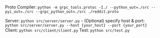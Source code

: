 Proto Compiler: `python -m grpc_tools.protoc -I./ --python_out=./src --pyi_out=./src --grpc_python_out=./src ./reddit.proto
`

Server: `python src/server/server.py`
    - (Optional) specify host & port: `python src/server/server.py --host {your_host} --port {your_port}`
Client: `python src/client/client.py`
Test: `python src/test.py`